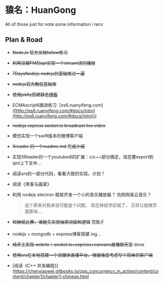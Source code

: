 # 猿名：HuanGong

All of those just for note some information i recv

## Plan & Road

* ~~NodeJs 官方文档follow练习~~
* ~~利用豆瓣FM的api实现一个stream流的播放~~
* ~~7DaysNodejs nodejs的基础库过一遍~~
* ~~nodejs官方教程基础库~~
* ~~使用jeklly搭建静态~~[~~博客~~](http://huangong.github.io/GreatBlog/)
* ECMAscript6跟进练习［es6.ruanyifeng.com\]\([http://es6.ruanyifeng.com/#docs/intro](http://es6.ruanyifeng.com/#docs/intro)\)
* ~~nodejs express socket.io broadcast live video~~
* 模仿实现一个swift版本的微博客户端
* ~~Xreader 的一个readme.md 完成介绍~~
* 实现XReader的一个youtubedl的扩展：c\/c++部分搞定，现在要export到qml上下文中...
* 阅读srs的一部分代码，看看大致的实现，计划？
* 阅读《黑客与画家》
* 利用 nodejs electron 框架开发一个小的音乐播放器？ 仿照网易云音乐？

  > 这个原来对我来说可能是个问题， 现在妹纸学前端了， 正好让她做页面那块....

* ~~和妹纸比赛，谁能先实现抽奖动画和逻辑~~ 完胜✌️

* nodejs + mongodb + express博客搭建 ing...

* ~~纯手工实现 webrtc＋socket.io+express+canvans直播聊天室~~ done
* ~~使用srs在本地搭建一个流媒体直播平台、根据难度考虑写个简单的客户端~~
* [阅读《C++ 并发编程》](https://chenxiaowei.gitbooks.io/cpp_concurrency_in_action/content/content/chapter1/chapter1-chinese.html



